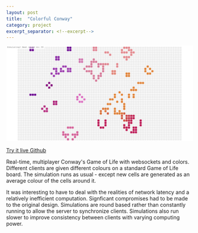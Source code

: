 ```yaml
---
layout: post
title:  "Colorful Conway"
category: project
excerpt_separator: <!--excerpt-->
---
```

![Colorful Conway](/assets/screen-conway.png)

<div class="centered">
	<a class="button" href="http://colorfulconway-songjack.rhcloud.com/">
		<i class="ion-android-globe"></i>Try it live
	</a> <a class="button end" href="https://github.com/jack-song/colorfulConway">
		<i class="ion-social-github"></i>Github
	</a>
</div>

Real-time, multiplayer Conway's Game of Life with websockets and colors. Different clients are given different colours on a standard Game of Life board. The simulation runs as usual - except new cells are generated as an average colour of the cells around it.

It was interesting to have to deal with the realities of network latency and a relatively inefficient computation. Signficant compromises had to be made to the original design. Simulations are round based rather than constantly running to allow the server to synchronize clients. Simulations also run slower to improve consistency between clients with varying computing power.
<!--excerpt-->